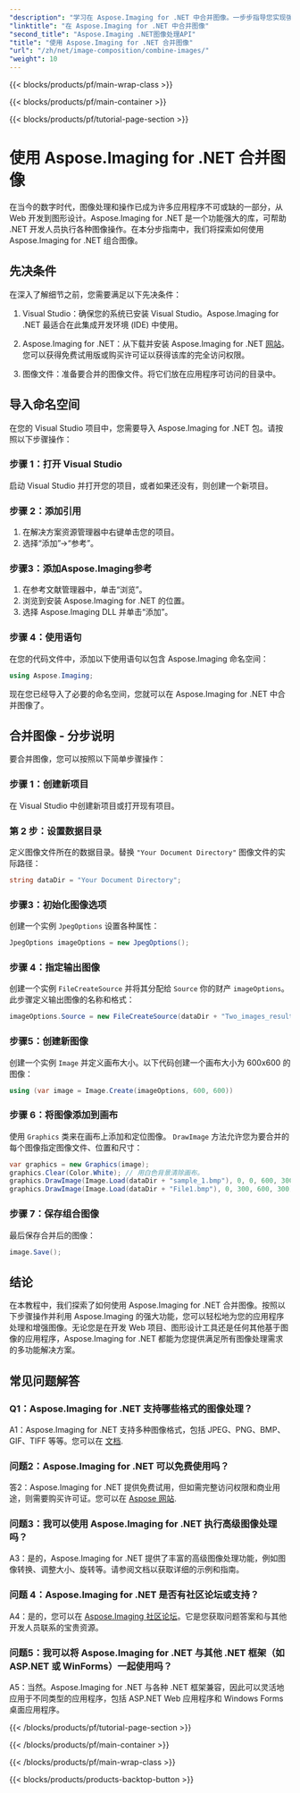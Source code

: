```yaml
---
"description": "学习在 Aspose.Imaging for .NET 中合并图像。一步步指导您实现强大的图像处理功能。"
"linktitle": "在 Aspose.Imaging for .NET 中合并图像"
"second_title": "Aspose.Imaging .NET图像处理API"
"title": "使用 Aspose.Imaging for .NET 合并图像"
"url": "/zh/net/image-composition/combine-images/"
"weight": 10
---
```


{{< blocks/products/pf/main-wrap-class >}}

{{< blocks/products/pf/main-container >}}

{{< blocks/products/pf/tutorial-page-section >}}

# 使用 Aspose.Imaging for .NET 合并图像

在当今的数字时代，图像处理和操作已成为许多应用程序不可或缺的一部分，从 Web 开发到图形设计。Aspose.Imaging for .NET 是一个功能强大的库，可帮助 .NET 开发人员执行各种图像操作。在本分步指南中，我们将探索如何使用 Aspose.Imaging for .NET 组合图像。 

## 先决条件

在深入了解细节之前，您需要满足以下先决条件：

1. Visual Studio：确保您的系统已安装 Visual Studio。Aspose.Imaging for .NET 最适合在此集成开发环境 (IDE) 中使用。

2. Aspose.Imaging for .NET：从下载并安装 Aspose.Imaging for .NET [网站](https://releases.aspose.com/imaging/net/)。您可以获得免费试用版或购买许可证以获得该库的完全访问权限。

3. 图像文件：准备要合并的图像文件。将它们放在应用程序可访问的目录中。

## 导入命名空间

在您的 Visual Studio 项目中，您需要导入 Aspose.Imaging for .NET 包。请按照以下步骤操作：

### 步骤 1：打开 Visual Studio

启动 Visual Studio 并打开您的项目，或者如果还没有，则创建一个新项目。

### 步骤 2：添加引用

1. 在解决方案资源管理器中右键单击您的项目。
2. 选择“添加”->“参考”。

### 步骤3：添加Aspose.Imaging参考

1. 在参考文献管理器中，单击“浏览”。
2. 浏览到安装 Aspose.Imaging for .NET 的位置。
3. 选择 Aspose.Imaging DLL 并单击“添加”。

### 步骤 4：使用语句

在您的代码文件中，添加以下使用语句以包含 Aspose.Imaging 命名空间：

```csharp
using Aspose.Imaging;
```

现在您已经导入了必要的命名空间，您就可以在 Aspose.Imaging for .NET 中合并图像了。

## 合并图像 - 分步说明

要合并图像，您可以按照以下简单步骤操作：

### 步骤 1：创建新项目

在 Visual Studio 中创建新项目或打开现有项目。

### 第 2 步：设置数据目录

定义图像文件所在的数据目录。替换 `"Your Document Directory"` 图像文件的实际路径：

```csharp
string dataDir = "Your Document Directory";
```

### 步骤3：初始化图像选项

创建一个实例 `JpegOptions` 设置各种属性：

```csharp
JpegOptions imageOptions = new JpegOptions();
```

### 步骤 4：指定输出图像

创建一个实例 `FileCreateSource` 并将其分配给 `Source` 你的财产 `imageOptions`。此步骤定义输出图像的名称和格式：

```csharp
imageOptions.Source = new FileCreateSource(dataDir + "Two_images_result_out.bmp", false);
```

### 步骤5：创建新图像

创建一个实例 `Image` 并定义画布大小。以下代码创建一个画布大小为 600x600 的图像：

```csharp
using (var image = Image.Create(imageOptions, 600, 600))
```

### 步骤 6：将图像添加到画布

使用 `Graphics` 类来在画布上添加和定位图像。 `DrawImage` 方法允许您为要合并的每个图像指定图像文件、位置和尺寸：

```csharp
var graphics = new Graphics(image);
graphics.Clear(Color.White); // 用白色背景清除画布。
graphics.DrawImage(Image.Load(dataDir + "sample_1.bmp"), 0, 0, 600, 300); // 第一张图片。
graphics.DrawImage(Image.Load(dataDir + "File1.bmp"), 0, 300, 600, 300);    // 第二张图片。
```

### 步骤 7：保存组合图像

最后保存合并后的图像：

```csharp
image.Save();
```

## 结论

在本教程中，我们探索了如何使用 Aspose.Imaging for .NET 合并图像。按照以下步骤操作并利用 Aspose.Imaging 的强大功能，您可以轻松地为您的应用程序处理和增强图像。无论您是在开发 Web 项目、图形设计工具还是任何其他基于图像的应用程序，Aspose.Imaging for .NET 都能为您提供满足所有图像处理需求的多功能解决方案。

## 常见问题解答

### Q1：Aspose.Imaging for .NET 支持哪些格式的图像处理？

A1：Aspose.Imaging for .NET 支持多种图像格式，包括 JPEG、PNG、BMP、GIF、TIFF 等等。您可以在 [文档](https://reference。aspose.com/imaging/net/).

### 问题2：Aspose.Imaging for .NET 可以免费使用吗？

答2：Aspose.Imaging for .NET 提供免费试用，但如需完整访问权限和商业用途，则需要购买许可证。您可以在 [Aspose 网站](https://purchase。aspose.com/buy).

### 问题3：我可以使用 Aspose.Imaging for .NET 执行高级图像处理吗？

A3：是的，Aspose.Imaging for .NET 提供了丰富的高级图像处理功能，例如图像转换、调整大小、旋转等。请参阅文档以获取详细的示例和指南。

### 问题 4：Aspose.Imaging for .NET 是否有社区论坛或支持？

A4：是的，您可以在 [Aspose.Imaging 社区论坛](https://forum.aspose.com/)。它是您获取问题答案和与其他开发人员联系的宝贵资源。

### 问题5：我可以将 Aspose.Imaging for .NET 与其他 .NET 框架（如 ASP.NET 或 WinForms）一起使用吗？

A5：当然。Aspose.Imaging for .NET 与各种 .NET 框架兼容，因此可以灵活地应用于不同类型的应用程序，包括 ASP.NET Web 应用程序和 Windows Forms 桌面应用程序。

{{< /blocks/products/pf/tutorial-page-section >}}

{{< /blocks/products/pf/main-container >}}

{{< /blocks/products/pf/main-wrap-class >}}

{{< blocks/products/products-backtop-button >}}